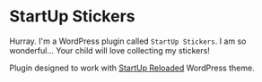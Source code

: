 StartUp Stickers
===

Hurray. I'm a WordPress plugin called `StartUp Stickers`. I am so wonderful... Your child will love collecting my stickers!

Plugin designed to work with [StartUp Reloaded](https://github.com/yozzi/startup-reloaded) WordPress theme.